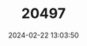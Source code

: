 ---
title: "20497"
category: "Urocitellus brunneus"
draft: false
date: 2024-02-22 13:03:50
languages:
  English: ["Northern Idaho Ground Squirrel"]
---
